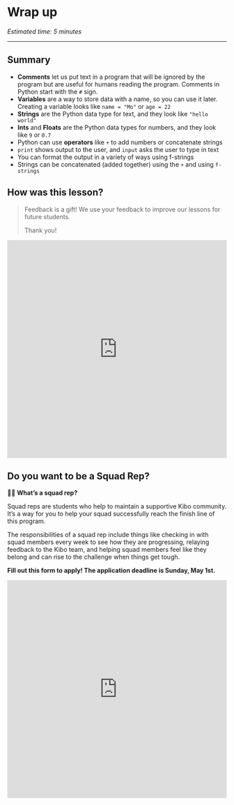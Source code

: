 # Wrap up

_Estimated time: 5 minutes_

---

## Summary

- **Comments** let us put text in a program that will be ignored by the program but are useful for humans reading the program. Comments in Python start with the `#` sign.
- **Variables** are a way to store data with a name, so you can use it later. Creating a variable looks like `name = "Mo"` or `age = 22`
- **Strings** are the Python data type for text, and they look like `"hello world"`
- **Ints** and **Floats** are the Python data types for numbers, and they look like `9` or `0.7`
- Python can use **operators** like `+` to add numbers or concatenate strings
- `print` shows output to the user, and `input` asks the user to type in text
- You can format the output in a variety of ways using f-strings
- Strings can be concatenated (added together) using the `+` and using `f-strings`

## How was this lesson?

> Feedback is a gift! We use your feedback to improve our lessons for future students.
>
> Thank you!

<div style="width:100%;height:500px;"><iframe src="https://docs.google.com/forms/d/e/1FAIpQLSfKPxHgJEj8kcqlQCN8fw95CWEJIM6YkjWasu35L6P9MSgbJw/viewform" frameborder="0" sandbox="allow-scripts allow-popups allow-top-navigation-by-user-activation allow-forms allow-same-origin" allowfullscreen="" style="width: 100%; height: 100%; border-radius: 1px; pointer-events: auto; background-color: white;"></iframe></div>

## Do you want to be a Squad Rep?

<aside>

🙋🏿 **What’s a squad rep?**

Squad reps are students who help to maintain a supportive Kibo community. It’s a way for you to help your squad successfully reach the finish line of this program.

The responsibilities of a squad rep include things like checking in with squad members every week to see how they are progressing, relaying feedback to the Kibo team, and helping squad members feel like they belong and can rise to the challenge when things get tough.

</aside>

**Fill out this form to apply! The application deadline is Sunday, May 1st.**

<div style="width:100%;height:500px;"><iframe src="https://docs.google.com/forms/d/e/1FAIpQLSfejrh8gBx7QG-10GyN9-dFtazDDWxRhNwGpJvf3Fs8bO_7MQ/viewform?usp=send_form&embed=true" frameborder="0" sandbox="allow-scripts allow-popups allow-top-navigation-by-user-activation allow-forms allow-same-origin" allowfullscreen="" style="width: 100%; height: 100%; border-radius: 1px; pointer-events: auto; background-color: white;"></iframe></div>
